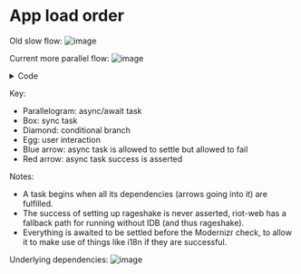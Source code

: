 # App load order

Old slow flow:
![image](https://user-images.githubusercontent.com/2403652/73848963-00a2a080-4821-11ea-97d4-1200fc2638f3.png)

Current more parallel flow:
![image](https://user-images.githubusercontent.com/2403652/83146440-303a2900-a0ee-11ea-806b-4f53f039b957.png)

<details><summary>Code</summary>
<p>
<pre><code>
digraph G {
  node [shape=box];

  subgraph cluster_0 {
    color=orange;
    node [style=filled];
    label = "index.ts";

    entrypoint, s0, ready [shape=point];
    rageshake, config, i18n, theme, skin, olm [shape=parallelogram];
    mobile [shape=diamond, label="mobile"];
    modernizr [shape=diamond];
    redirect, incompatible [shape=egg];

    entrypoint -> rageshake;
    rageshake -> mobile [color=blue];
    mobile -> s0 [label="No"];
    mobile -> redirect [label="Yes"];

    s0 -> platform;
    s0 -> olm;
    platform -> config;

    config -> i18n [color=blue];
    config -> theme [color=blue];
    config -> skin [color=blue];

    i18n -> modernizr [color=blue];
    theme -> modernizr [color=blue];
    skin -> modernizr [color=blue];

    modernizr -> ready [label="Yes"];
    modernizr -> incompatible [label="No"];
    incompatible -> ready [label="user ignore"];

    olm -> ready [color=red];
    config -> ready [color=red];
    skin -> ready [color=red];
    theme -> ready [color=red];
    i18n -> ready [color=red];
  }

  subgraph cluster_1 {
    color = green;
    node [style=filled];
    label = "init.tsx";

    ready -> loadApp;
    loadApp -> matrixchat;
  }
}
</code></pre>
</p>
</details>

Key:
+ Parallelogram: async/await task
+ Box: sync task
+ Diamond: conditional branch
+ Egg: user interaction
+ Blue arrow: async task is allowed to settle but allowed to fail
+ Red arrow: async task success is asserted

Notes:
+ A task begins when all its dependencies (arrows going into it) are fulfilled.
+ The success of setting up rageshake is never asserted, riot-web has a fallback path for running without IDB (and thus rageshake).
+ Everything is awaited to be settled before the Modernizr check, to allow it to make use of things like i18n if they are successful.

Underlying dependencies:
![image](https://user-images.githubusercontent.com/2403652/73848977-08624500-4821-11ea-9830-bb0317c41086.png)
